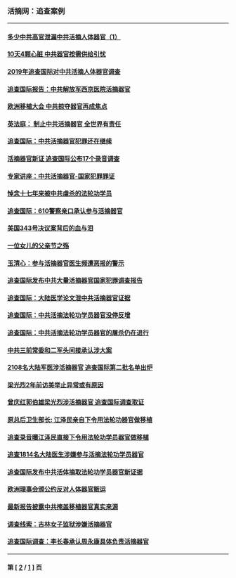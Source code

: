 ### 活摘网：追查案例
---
#### [多少中共高官泄漏中共活摘人体器官（1）](../../pages/nf5880/n12671234.md?06050430) 
#### [10天4颗心脏 中共器官按需供给引忧](../../pages/nf5880/n12326366.md?06050430) 
#### [2019年追查国际对中共活摘人体器官调查](../../pages/nf5880/n11917733.md?06050430) 
#### [追查国际报告：中共解放军西京医院活摘器官](../../pages/nf5880/n11838359.md?06050430) 
#### [欧洲移植大会 中共掠夺器官再成焦点](../../pages/nf5880/n11538883.md?06050430) 
#### [英法庭： 制止中共活摘器官 全世界有责任](../../pages/nf5880/n11330691.md?06050430) 
#### [追查国际：中共活摘器官犯罪还在继续](../../pages/nf5880/n11218301.md?06050430) 
#### [活摘器官新证 追查国际公布17个录音调查](../../pages/nf5880/n10897744.md?06050430) 
#### [专家讲座：中共活摘器官-国家犯罪罪证](../../pages/nf5880/n8828153.md?06050430) 
#### [悼念十七年来被中共虐杀的法轮功学员](../../pages/nf5880/n8124823.md?06050430) 
#### [追查国际：610警察亲口承认参与活摘器官](../../pages/nf5880/n8109067.md?06050430) 
#### [美国343号决议案背后的血与泪](../../pages/nf5880/n8020684.md?06050430) 
#### [一位女儿的父亲节之殇](../../pages/nf5880/n8014122.md?06050430) 
#### [玉清心：参与活摘器官医生频遭恶报的警示](../../pages/nf5880/n4637546.md?06050430) 
#### [追查国际发布中共大量活摘器官国家犯罪调查报告](../../pages/nf5880/n4613428.md?06050430) 
#### [追查国际：大陆医学论文泄中共活摘器官证据](../../pages/nf5880/n4608794.md?06050430) 
#### [追查国际：中共活摘法轮功学员器官没停反增](../../pages/nf5880/n4584075.md?06050430) 
#### [追查国际：中共活摘法轮功学员器官的屠杀仍在进行](../../pages/nf5880/n4299154.md?06050430) 
#### [中共三前常委和二军头间接承认涉大案](../../pages/nf5880/n4286244.md?06050430) 
#### [2108名大陆军医涉活摘器官 追查国际第二批名单出炉](../../pages/nf5880/n4284769.md?06050430) 
#### [梁光烈2年前访美举止异常或有原因](../../pages/nf5880/n4279686.md?06050430) 
#### [曾庆红郭伯雄梁光烈涉活摘器官 追查国际调查取证](../../pages/nf5880/n4278462.md?06050430) 
#### [原总后卫生部长: 江泽民亲自下令用法轮功器官做移植](../../pages/nf5880/n4263864.md?06050430) 
#### [追查录音曝江泽民直接下令用法轮功学员器官做移植](../../pages/nf5880/n4261268.md?06050430) 
#### [追查1814名大陆医生涉嫌参与活摘法轮功学员器官](../../pages/nf5880/n4259055.md?06050430) 
#### [追查国际发布中共活体摘取法轮功学员器官新证据](../../pages/nf5880/n4258255.md?06050430) 
#### [欧洲理事会颁公约反对人体器官贩运](../../pages/nf5880/n4206955.md?06050430) 
#### [最新报告披露中共掩盖移植器官真实来源](../../pages/nf5880/n4140084.md?06050430) 
#### [调查线索：吉林女子监狱涉嫌活摘器官](../../pages/nf5880/n4044366.md?06050430) 
#### [追查国际调查：李长春承认周永康具体负责活摘器官](../../pages/nf5880/n3966668.md?06050430) 

---
#### 第 [ [2](./2.md?06050430) / [1](./1.md?06050430) ] 页

